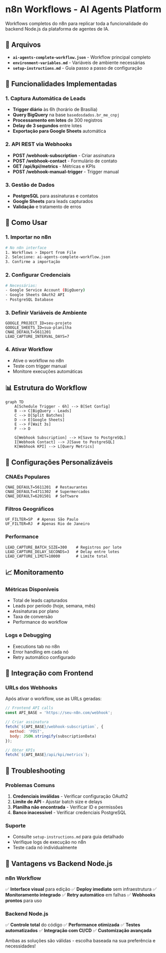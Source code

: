 # n8n Workflows - AI Agents Platform

Workflows completos do n8n para replicar toda a funcionalidade do backend Node.js da plataforma de agentes de IA.

## 📁 Arquivos

- **`ai-agents-complete-workflow.json`** - Workflow principal completo
- **`environment-variables.md`** - Variáveis de ambiente necessárias  
- **`setup-instructions.md`** - Guia passo a passo de configuração

## 🎯 Funcionalidades Implementadas

### 1. Captura Automática de Leads
- **Trigger diário** às 6h (horário de Brasília)
- **Query BigQuery** na base `basedosdados.br_me_cnpj`
- **Processamento em lotes** de 300 registros
- **Delay de 3 segundos** entre lotes
- **Exportação para Google Sheets** automática

### 2. API REST via Webhooks
- **POST /webhook-subscription** - Criar assinatura
- **POST /webhook-contact** - Formulário de contato
- **GET /api/kpi/metrics** - Métricas e KPIs
- **POST /webhook-manual-trigger** - Trigger manual

### 3. Gestão de Dados
- **PostgreSQL** para assinaturas e contatos
- **Google Sheets** para leads capturados
- **Validação** e tratamento de erros

## 🚀 Como Usar

### 1. Importar no n8n
```bash
# No n8n interface
1. Workflows > Import from File
2. Selecione: ai-agents-complete-workflow.json
3. Confirme a importação
```

### 2. Configurar Credenciais
```bash
# Necessárias:
- Google Service Account (BigQuery)
- Google Sheets OAuth2 API  
- PostgreSQL Database
```

### 3. Definir Variáveis de Ambiente
```env
GOOGLE_PROJECT_ID=seu-projeto
GOOGLE_SHEETS_ID=sua-planilha
CNAE_DEFAULT=5611201
LEAD_CAPTURE_INTERVAL_DAYS=7
```

### 4. Ativar Workflow
- Ative o workflow no n8n
- Teste com trigger manual
- Monitore execuções automáticas

## 📊 Estrutura do Workflow

```mermaid
graph TD
    A[Schedule Trigger - 6h] --> B[Set Config]
    B --> C[BigQuery - Leads]
    C --> D[Split Batches]
    D --> E[Google Sheets]
    E --> F[Wait 3s]
    F --> D
    
    G[Webhook Subscription] --> H[Save to PostgreSQL]
    I[Webhook Contact] --> J[Save to PostgreSQL]
    K[Webhook KPI] --> L[Query Metrics]
```

## 🔧 Configurações Personalizáveis

### CNAEs Populares
```env
CNAE_DEFAULT=5611201  # Restaurantes
CNAE_DEFAULT=4711302  # Supermercados  
CNAE_DEFAULT=6201501  # Software
```

### Filtros Geográficos
```env
UF_FILTER=SP  # Apenas São Paulo
UF_FILTER=RJ  # Apenas Rio de Janeiro
```

### Performance
```env
LEAD_CAPTURE_BATCH_SIZE=300    # Registros por lote
LEAD_CAPTURE_DELAY_SECONDS=3   # Delay entre lotes
LEAD_CAPTURE_LIMIT=10000       # Limite total
```

## 📈 Monitoramento

### Métricas Disponíveis
- Total de leads capturados
- Leads por período (hoje, semana, mês)
- Assinaturas por plano
- Taxa de conversão
- Performance do workflow

### Logs e Debugging
- Executions tab no n8n
- Error handling em cada nó
- Retry automático configurado

## 🔄 Integração com Frontend

### URLs dos Webhooks
Após ativar o workflow, use as URLs geradas:

```javascript
// Frontend API calls
const API_BASE = 'https://seu-n8n.com/webhook';

// Criar assinatura
fetch(`${API_BASE}/webhook-subscription`, {
  method: 'POST',
  body: JSON.stringify(subscriptionData)
});

// Obter KPIs  
fetch(`${API_BASE}/api/kpi/metrics`);
```

## 🚨 Troubleshooting

### Problemas Comuns
1. **Credenciais inválidas** - Verificar configuração OAuth2
2. **Limite de API** - Ajustar batch size e delays
3. **Planilha não encontrada** - Verificar ID e permissões
4. **Banco inacessível** - Verificar credenciais PostgreSQL

### Suporte
- Consulte `setup-instructions.md` para guia detalhado
- Verifique logs de execução no n8n
- Teste cada nó individualmente

## 📝 Vantagens vs Backend Node.js

### n8n Workflow
✅ **Interface visual** para edição
✅ **Deploy imediato** sem infraestrutura
✅ **Monitoramento integrado**
✅ **Retry automático** em falhas
✅ **Webhooks prontos** para uso

### Backend Node.js  
✅ **Controle total** do código
✅ **Performance otimizada**
✅ **Testes automatizados**
✅ **Integração com CI/CD**
✅ **Customização avançada**

Ambas as soluções são válidas - escolha baseada na sua preferência e necessidades!